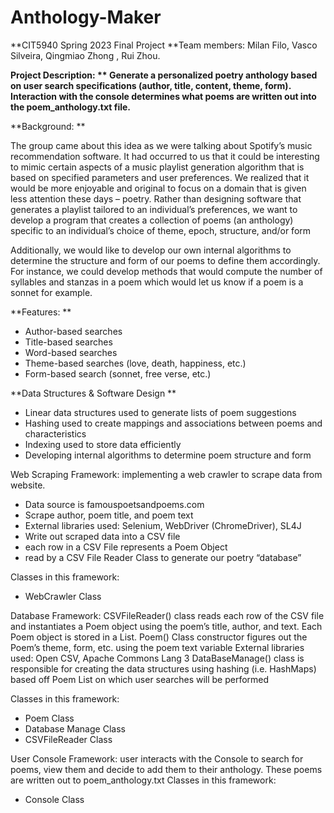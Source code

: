 # Anthology-Maker
**CIT5940 Spring 2023 Final Project
**Team members: Milan Filo, Vasco Silveira, Qingmiao Zhong , Rui Zhou.


**Project Description:
**
Generate a personalized poetry anthology based on user search specifications (author, title, content, theme, form). 
Interaction with the console determines what poems are written out into the poem_anthology.txt file.**


**Background:
**

The group came about this idea as we were talking about Spotify’s music recommendation software. It had occurred to us that it could be interesting to mimic certain aspects of a music playlist generation algorithm that is based on specified parameters and user preferences.
We realized  that it would be more enjoyable and original to focus on a domain that is given less attention these days – poetry.
Rather than designing software that generates a playlist tailored to an individual’s preferences, we want to develop a program that creates a collection of poems (an anthology) specific to an individual’s choice of theme, epoch, structure, and/or form

Additionally, we would like to develop our own internal algorithms to determine the structure and form of our poems to define them accordingly. For instance, we could develop methods that would compute the number of syllables and stanzas in a poem which would let us know if a poem is a sonnet for example.


**Features:
**

- Author-based searches
- Title-based searches
- Word-based searches
- Theme-based searches (love, death, happiness, etc.)
- Form-based search (sonnet, free verse, etc.)

**Data Structures & Software Design
**

- Linear data structures used to generate lists of poem suggestions
- Hashing used to create mappings and associations between poems and characteristics
- Indexing used to store data efficiently
- Developing internal algorithms to determine poem structure and form

Web Scraping Framework: implementing a web crawler to scrape data from website.
- Data source is famouspoetsandpoems.com
- Scrape author, poem title, and poem text
- External libraries used: Selenium, WebDriver (ChromeDriver), SL4J
- Write out scraped data into a CSV file
- each row in a CSV File represents a Poem Object
- read by a CSV File Reader Class to generate our poetry “database”

Classes in this framework:
- WebCrawler Class

Database Framework:
CSVFileReader() class reads each row of the CSV file and instantiates a Poem object using the poem’s title, author, and text. Each Poem object is stored in a List.
Poem() Class constructor figures out the Poem’s theme, form, etc. using the poem text variable
External libraries used: Open CSV, Apache Commons Lang 3
DataBaseManage() class is responsible for creating the data structures using hashing (i.e. HashMaps) based off Poem List on which user searches will be performed 

Classes in this framework:
- Poem Class
- Database Manage Class
- CSVFileReader Class 


User Console Framework: user interacts with the Console to search for poems, view them and decide to add them to their anthology. These poems are written out to poem_anthology.txt
Classes in this framework:
- Console Class 


